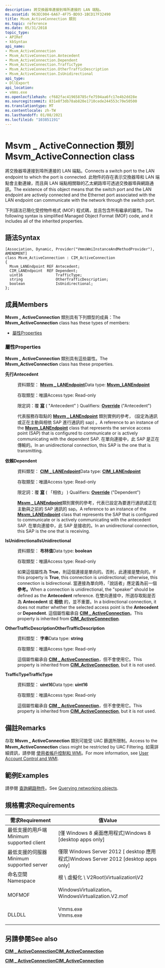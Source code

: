 ```yaml
---
description: 將交換器埠連接到埠所連接的 LAN 端點。
ms.assetid: 963EC004-6A67-4F75-BD93-1BCD17F32490
title: Msvm_ActiveConnection 類別
ms.topic: reference
ms.date: 05/31/2018
topic_type:
- APIRef
- kbSyntax
api_name:
- Msvm_ActiveConnection
- Msvm_ActiveConnection.Antecedent
- Msvm_ActiveConnection.Dependent
- Msvm_ActiveConnection.TrafficType
- Msvm_ActiveConnection.OtherTrafficDescription
- Msvm_ActiveConnection.IsUnidirectional
api_type:
- DllExport
api_location:
- vmms.exe
ms.openlocfilehash: cf682fac419658785cfe7594aa6fc17e4b2dd28e
ms.sourcegitcommit: 831e8f3db78ab820e1710cede244553c70e50500
ms.translationtype: MT
ms.contentlocale: zh-TW
ms.lasthandoff: 01/08/2021
ms.locfileid: "103851191"
---
```

# <a name="msvm_activeconnection-class"></a><span data-ttu-id="5dccf-103">Msvm \_ ActiveConnection 類別</span><span class="sxs-lookup"><span data-stu-id="5dccf-103">Msvm\_ActiveConnection class</span></span>

<span data-ttu-id="5dccf-104">將交換器埠連接到埠所連接的 LAN 端點。</span><span class="sxs-lookup"><span data-stu-id="5dccf-104">Connects a switch port to the LAN endpoint to which the port is connected.</span></span> <span data-ttu-id="5dccf-105">此物件的存在表示交換器埠和 LAN 端點會主動連線，而且與 LAN 端點相關聯的乙太網路埠可透過交換器埠與網路通訊。</span><span class="sxs-lookup"><span data-stu-id="5dccf-105">The existence of this object means that the switch port and the LAN endpoint are actively connected and the Ethernet port associated with the LAN endpoint can communicate with the network through the switch port.</span></span>

<span data-ttu-id="5dccf-106">下列語法已簡化受控物件格式 (MOF) 程式碼，並且包含所有繼承的屬性。</span><span class="sxs-lookup"><span data-stu-id="5dccf-106">The following syntax is simplified Managed Object Format (MOF) code, and it includes all of the inherited properties.</span></span>

## <a name="syntax"></a><span data-ttu-id="5dccf-107">語法</span><span class="sxs-lookup"><span data-stu-id="5dccf-107">Syntax</span></span>

``` syntax
[Association, Dynamic, Provider("VmmsWmiInstanceAndMethodProvider"), AMENDMENT]
class Msvm_ActiveConnection : CIM_ActiveConnection
{
  Msvm_LANEndpoint REF Antecedent;
  CIM_LANEndpoint  REF Dependent;
  uint16               TrafficType;
  string               OtherTrafficDescription;
  boolean              IsUnidirectional;
};
```

## <a name="members"></a><span data-ttu-id="5dccf-108">成員</span><span class="sxs-lookup"><span data-stu-id="5dccf-108">Members</span></span>

<span data-ttu-id="5dccf-109">**Msvm \_ ActiveConnection** 類別具有下列類型的成員：</span><span class="sxs-lookup"><span data-stu-id="5dccf-109">The **Msvm\_ActiveConnection** class has these types of members:</span></span>

-   [<span data-ttu-id="5dccf-110">屬性</span><span class="sxs-lookup"><span data-stu-id="5dccf-110">Properties</span></span>](#properties)

### <a name="properties"></a><span data-ttu-id="5dccf-111">屬性</span><span class="sxs-lookup"><span data-stu-id="5dccf-111">Properties</span></span>

<span data-ttu-id="5dccf-112">**Msvm \_ ActiveConnection** 類別具有這些屬性。</span><span class="sxs-lookup"><span data-stu-id="5dccf-112">The **Msvm\_ActiveConnection** class has these properties.</span></span>

<dl> <dt>

<span data-ttu-id="5dccf-113">**先行**</span><span class="sxs-lookup"><span data-stu-id="5dccf-113">**Antecedent**</span></span>
</dt> <dd> <dl> <dt>

<span data-ttu-id="5dccf-114">資料類型： **[ **Msvm \_ LANEndpoint**](msvm-lanendpoint.md)**</span><span class="sxs-lookup"><span data-stu-id="5dccf-114">Data type: **[**Msvm\_LANEndpoint**](msvm-lanendpoint.md)**</span></span>
</dt> <dt>

<span data-ttu-id="5dccf-115">存取類型：唯讀</span><span class="sxs-lookup"><span data-stu-id="5dccf-115">Access type: Read-only</span></span>
</dt> <dt>

<span data-ttu-id="5dccf-116">限定詞：覆 [**寫**](/windows/desktop/WmiSdk/standard-qualifiers) ( "Antecedent" ) </span><span class="sxs-lookup"><span data-stu-id="5dccf-116">Qualifiers: [**Override**](/windows/desktop/WmiSdk/standard-qualifiers) ("Antecedent")</span></span>
</dt> </dl>

<span data-ttu-id="5dccf-117">代表服務存取點的 [**Msvm \_ LANEndpoint**](msvm-lanendpoint.md) 類別實例的參考， (設定為通訊或正在主動與相依 SAP 進行通訊的 sap) 。</span><span class="sxs-lookup"><span data-stu-id="5dccf-117">A reference to an instance of the [**Msvm\_LANEndpoint**](msvm-lanendpoint.md) class that represents the service access point (SAP) that is configured to communicate or is actively communicating with the dependent SAP.</span></span> <span data-ttu-id="5dccf-118">在單向連接中，此 SAP 是正在傳輸的。</span><span class="sxs-lookup"><span data-stu-id="5dccf-118">In an unidirectional connection, this SAP is the one that is transmitting.</span></span>

</dd> <dt>

<span data-ttu-id="5dccf-119">**依賴**</span><span class="sxs-lookup"><span data-stu-id="5dccf-119">**Dependent**</span></span>
</dt> <dd> <dl> <dt>

<span data-ttu-id="5dccf-120">資料類型： **[ **CIM \_ LANEndpoint**](cim-lanendpoint.md)**</span><span class="sxs-lookup"><span data-stu-id="5dccf-120">Data type: **[**CIM\_LANEndpoint**](cim-lanendpoint.md)**</span></span>
</dt> <dt>

<span data-ttu-id="5dccf-121">存取類型：唯讀</span><span class="sxs-lookup"><span data-stu-id="5dccf-121">Access type: Read-only</span></span>
</dt> <dt>

<span data-ttu-id="5dccf-122">限定詞：覆 [**寫**](/windows/desktop/WmiSdk/standard-qualifiers) ( 「相依」 ) </span><span class="sxs-lookup"><span data-stu-id="5dccf-122">Qualifiers: [**Override**](/windows/desktop/WmiSdk/standard-qualifiers) ("Dependent")</span></span>
</dt> </dl>

<span data-ttu-id="5dccf-123">[**Msvm \_ LANEndpoint**](cim-lanendpoint.md)類別實例的參考，代表已設定為要進行通訊或正在主動與之前的 SAP 通訊的 sap。</span><span class="sxs-lookup"><span data-stu-id="5dccf-123">A reference to an instance of the [**Msvm\_LANEndpoint**](cim-lanendpoint.md) class that represents the SAP that is configured to communicate or is actively communicating with the antecedent SAP.</span></span> <span data-ttu-id="5dccf-124">在單向連接中，此 SAP 是接收的。</span><span class="sxs-lookup"><span data-stu-id="5dccf-124">In an unidirectional connection, this SAP is the one that is receiving.</span></span>

</dd> <dt>

<span data-ttu-id="5dccf-125">**IsUnidirectional**</span><span class="sxs-lookup"><span data-stu-id="5dccf-125">**IsUnidirectional**</span></span>
</dt> <dd> <dl> <dt>

<span data-ttu-id="5dccf-126">資料類型： **布林值**</span><span class="sxs-lookup"><span data-stu-id="5dccf-126">Data type: **boolean**</span></span>
</dt> <dt>

<span data-ttu-id="5dccf-127">存取類型：唯讀</span><span class="sxs-lookup"><span data-stu-id="5dccf-127">Access type: Read-only</span></span>
</dt> </dl>

<span data-ttu-id="5dccf-128">如果這個屬性為 **True**，則這個連接是單向的。否則，此連接是雙向的。</span><span class="sxs-lookup"><span data-stu-id="5dccf-128">If this property is **True**, this connection is unidirectional; otherwise, this connection is bidirectional.</span></span> <span data-ttu-id="5dccf-129">當連接為單向時，「說話者」應定義為前一個 **參考。**</span><span class="sxs-lookup"><span data-stu-id="5dccf-129">When a connection is unidirectional, the "speaker" should be defined as the **Antecedent** reference.</span></span> <span data-ttu-id="5dccf-130">在雙向連接中，所選存取點是否為 **Antecedent** 或 **相依** 的，並不重要。</span><span class="sxs-lookup"><span data-stu-id="5dccf-130">In a bidirectional connection, it does not matter whether the selected access point is the **Antecedent** or **Dependent**.</span></span> <span data-ttu-id="5dccf-131">這個屬性繼承自 [**CIM \_ ActiveConnection**](/previous-versions//cc136779(v=vs.85))。</span><span class="sxs-lookup"><span data-stu-id="5dccf-131">This property is inherited from [**CIM\_ActiveConnection**](/previous-versions//cc136779(v=vs.85)).</span></span>

</dd> <dt>

<span data-ttu-id="5dccf-132">**OtherTrafficDescription**</span><span class="sxs-lookup"><span data-stu-id="5dccf-132">**OtherTrafficDescription**</span></span>
</dt> <dd> <dl> <dt>

<span data-ttu-id="5dccf-133">資料類型： **字串**</span><span class="sxs-lookup"><span data-stu-id="5dccf-133">Data type: **string**</span></span>
</dt> <dt>

<span data-ttu-id="5dccf-134">存取類型：唯讀</span><span class="sxs-lookup"><span data-stu-id="5dccf-134">Access type: Read-only</span></span>
</dt> </dl>

<span data-ttu-id="5dccf-135">這個屬性繼承自 [**CIM \_ ActiveConnection**](/previous-versions//cc136779(v=vs.85))，但不會使用它。</span><span class="sxs-lookup"><span data-stu-id="5dccf-135">This property is inherited from [**CIM\_ActiveConnection**](/previous-versions//cc136779(v=vs.85)), but it is not used.</span></span>

</dd> <dt>

<span data-ttu-id="5dccf-136">**TrafficType**</span><span class="sxs-lookup"><span data-stu-id="5dccf-136">**TrafficType**</span></span>
</dt> <dd> <dl> <dt>

<span data-ttu-id="5dccf-137">資料類型： **uint16**</span><span class="sxs-lookup"><span data-stu-id="5dccf-137">Data type: **uint16**</span></span>
</dt> <dt>

<span data-ttu-id="5dccf-138">存取類型：唯讀</span><span class="sxs-lookup"><span data-stu-id="5dccf-138">Access type: Read-only</span></span>
</dt> </dl>

<span data-ttu-id="5dccf-139">這個屬性繼承自 [**CIM \_ ActiveConnection**](/previous-versions//cc136779(v=vs.85))，但不會使用它。</span><span class="sxs-lookup"><span data-stu-id="5dccf-139">This property is inherited from [**CIM\_ActiveConnection**](/previous-versions//cc136779(v=vs.85)), but it is not used.</span></span>

</dd> </dl>

## <a name="remarks"></a><span data-ttu-id="5dccf-140">備註</span><span class="sxs-lookup"><span data-stu-id="5dccf-140">Remarks</span></span>

<span data-ttu-id="5dccf-141">存取 **Msvm \_ ActiveConnection** 類別可能受 UAC 篩選所限制。</span><span class="sxs-lookup"><span data-stu-id="5dccf-141">Access to the **Msvm\_ActiveConnection** class might be restricted by UAC Filtering.</span></span> <span data-ttu-id="5dccf-142">如需詳細資訊，請參閱 [使用者帳戶控制和 WMI](/windows/desktop/WmiSdk/user-account-control-and-wmi)。</span><span class="sxs-lookup"><span data-stu-id="5dccf-142">For more information, see [User Account Control and WMI](/windows/desktop/WmiSdk/user-account-control-and-wmi).</span></span>

## <a name="examples"></a><span data-ttu-id="5dccf-143">範例</span><span class="sxs-lookup"><span data-stu-id="5dccf-143">Examples</span></span>

<span data-ttu-id="5dccf-144">請參閱 [查詢網路物件](querying-networking-objects.md)。</span><span class="sxs-lookup"><span data-stu-id="5dccf-144">See [Querying networking objects](querying-networking-objects.md).</span></span>

## <a name="requirements"></a><span data-ttu-id="5dccf-145">規格需求</span><span class="sxs-lookup"><span data-stu-id="5dccf-145">Requirements</span></span>



| <span data-ttu-id="5dccf-146">需求</span><span class="sxs-lookup"><span data-stu-id="5dccf-146">Requirement</span></span> | <span data-ttu-id="5dccf-147">值</span><span class="sxs-lookup"><span data-stu-id="5dccf-147">Value</span></span> |
|-------------------------------------|---------------------------------------------------------------------------------------------------------|
| <span data-ttu-id="5dccf-148">最低支援的用戶端</span><span class="sxs-lookup"><span data-stu-id="5dccf-148">Minimum supported client</span></span><br/> | <span data-ttu-id="5dccf-149">\[僅 Windows 8 桌面應用程式\]</span><span class="sxs-lookup"><span data-stu-id="5dccf-149">Windows 8 \[desktop apps only\]</span></span><br/>                                                              |
| <span data-ttu-id="5dccf-150">最低支援的伺服器</span><span class="sxs-lookup"><span data-stu-id="5dccf-150">Minimum supported server</span></span><br/> | <span data-ttu-id="5dccf-151">僅限 Windows Server 2012 \[ desktop 應用程式\]</span><span class="sxs-lookup"><span data-stu-id="5dccf-151">Windows Server 2012 \[desktop apps only\]</span></span><br/>                                                    |
| <span data-ttu-id="5dccf-152">命名空間</span><span class="sxs-lookup"><span data-stu-id="5dccf-152">Namespace</span></span><br/>                | <span data-ttu-id="5dccf-153">根 \\ 虛擬化 \\ V2</span><span class="sxs-lookup"><span data-stu-id="5dccf-153">Root\\Virtualization\\V2</span></span><br/>                                                                     |
| <span data-ttu-id="5dccf-154">MOF</span><span class="sxs-lookup"><span data-stu-id="5dccf-154">MOF</span></span><br/>                      | <dl> <span data-ttu-id="5dccf-155"><dt>WindowsVirtualization。</dt></span><span class="sxs-lookup"><span data-stu-id="5dccf-155"><dt>WindowsVirtualization.V2.mof</dt></span></span> </dl> |
| <span data-ttu-id="5dccf-156">DLL</span><span class="sxs-lookup"><span data-stu-id="5dccf-156">DLL</span></span><br/>                      | <dl> <span data-ttu-id="5dccf-157"><dt>Vmms.exe</dt></span><span class="sxs-lookup"><span data-stu-id="5dccf-157"><dt>Vmms.exe</dt></span></span> </dl>                     |



## <a name="see-also"></a><span data-ttu-id="5dccf-158">另請參閱</span><span class="sxs-lookup"><span data-stu-id="5dccf-158">See also</span></span>

<dl> <dt>

[<span data-ttu-id="5dccf-159">**CIM \_ ActiveConnection**</span><span class="sxs-lookup"><span data-stu-id="5dccf-159">**CIM\_ActiveConnection**</span></span>](cim-activeconnection.md)
</dt> <dt>

<span data-ttu-id="5dccf-160">[**CIM \_ ActiveConnection**](/previous-versions//cc136779(v=vs.85))</span><span class="sxs-lookup"><span data-stu-id="5dccf-160">[**CIM\_ActiveConnection**](/previous-versions//cc136779(v=vs.85))</span></span>
</dt> </dl>

 

